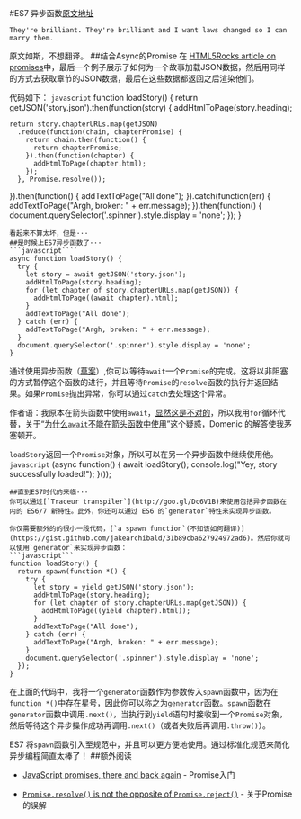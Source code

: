 #ES7 异步函数[原文地址](https://jakearchibald.com/2014/es7-async-functions/)
```
They're brilliant. They're brilliant and I want laws changed so I can marry them.
```
原文如斯，不想翻译。
##结合Async的Promise
在 [HTML5Rocks article on promises](http://www.html5rocks.com/en/tutorials/es6/promises/#toc-parallelism-sequencing)中，最后一个例子展示了如何为一个故事加载JSON数据，然后用同样的方式去获取章节的JSON数据，最后在这些数据都返回之后渲染他们。

代码如下：
```javascript```
function loadStory() {
  return getJSON('story.json').then(function(story) {
    addHtmlToPage(story.heading);

    return story.chapterURLs.map(getJSON)
      .reduce(function(chain, chapterPromise) {
        return chain.then(function() {
          return chapterPromise;
        }).then(function(chapter) {
          addHtmlToPage(chapter.html);
        });
      }, Promise.resolve());
  }).then(function() {
    addTextToPage("All done");
  }).catch(function(err) {
    addTextToPage("Argh, broken: " + err.message);
  }).then(function() {
    document.querySelector('.spinner').style.display = 'none';
  });
}
```
看起来不算太坏，但是···
##是时候上ES7异步函数了···
```javascript````
async function loadStory() {
  try {
    let story = await getJSON('story.json');
    addHtmlToPage(story.heading);
    for (let chapter of story.chapterURLs.map(getJSON)) {
      addHtmlToPage((await chapter).html);
    }
    addTextToPage("All done");
  } catch (err) {
    addTextToPage("Argh, broken: " + err.message);
  }
  document.querySelector('.spinner').style.display = 'none';
}
```
通过使用异步函数（[草案](https://github.com/lukehoban/ecmascript-asyncawait)）,你可以等待`await`一个`Promise`的完成。这将以非阻塞的方式暂停这个函数的进行，并且等待`Promise`的`resolve`函数的执行并返回结果。如果`Promise`抛出异常，你可以通过`catch`去处理这个异常。

作者语：我原本在箭头函数中使用`await`，[显然这是不对的](https://twitter.com/mraleph/status/449192750735704065)，所以我用`for`循环代替，关于“[为什么`await`不能在箭头函数中使用](https://github.com/lukehoban/ecmascript-asyncawait/issues/7)”这个疑惑，Domenic 的解答使我茅塞顿开。

`loadStory`返回一个`Promise`对象，所以可以在另一个异步函数中继续使用他。
```javascript```
(async function() {
  await loadStory();
  console.log("Yey, story successfully loaded!");
}());
```
##直到ES7时代的来临···
你可以通过[`Traceur transpiler`](http://goo.gl/Dc6V1B)来使用包括异步函数在内的 ES6/7 新特性。此外，你还可以通过 ES6 的`generator`特性来实现异步函数。

你仅需要额外的的很小一段代码，[`a spawn function`(不知该如何翻译)](https://gist.github.com/jakearchibald/31b89cba627924972ad6)。然后你就可以使用`generator`来实现异步函数：
```javascript```
function loadStory() {
  return spawn(function *() {
    try {
      let story = yield getJSON('story.json');
      addHtmlToPage(story.heading);
      for (let chapter of story.chapterURLs.map(getJSON)) {
        addHtmlToPage((yield chapter).html));
      }
      addTextToPage("All done");
    } catch (err) {
      addTextToPage("Argh, broken: " + err.message);
    }
    document.querySelector('.spinner').style.display = 'none';
  });
}
```
在上面的代码中，我将一个`generator`函数作为参数传入`spawn`函数中，因为在`function *()`中存在星号，因此你可以称之为`generator`函数。`spawn`函数在`generator`函数中调用`.next()`，当执行到`yield`语句时接收到一个`Promise`对象，然后等待这个异步操作成功再调用`.next()`（或者失败后再调用`.throw()`）。

ES7 将`spawn`函数引入至规范中，并且可以更方便地使用。通过标准化规范来简化异步编程简直太棒了！
##额外阅读
- [JavaScript promises, there and back again](http://www.html5rocks.com/en/tutorials/es6/promises/) - Promise入门

- [`Promise.resolve()` is not the opposite of `Promise.reject()`](https://jakearchibald.com/2014/resolve-not-opposite-of-reject/) - 关于Promise的误解
